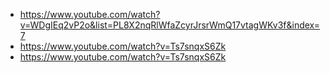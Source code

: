 * https://www.youtube.com/watch?v=WDgIEq2vP2o&list=PL8X2nqRlWfaZcyrJrsrWmQ17vtagWKv3f&index=7
* https://www.youtube.com/watch?v=Ts7snqxS6Zk
* https://www.youtube.com/watch?v=Ts7snqxS6Zk
